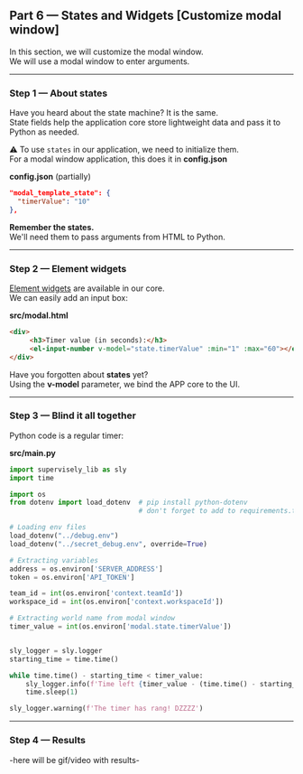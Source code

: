 
<div align="left" markdown>

## **Part 6 — States and Widgets [Customize modal window]**  

</div>  


In this section, we will customize the modal window.  
We will use a modal window to enter arguments.

---
### Step 1 — About states

Have you heard about the state machine? It is the same.  
State fields help the application core store lightweight data and pass it to Python as needed.

⚠️ To use `states` in our application, we need to initialize them.  
For a modal window application, this does it in **config.json**

**config.json** (partially)
```json
"modal_template_state": {
  "timerValue": "10"
},
```

**Remember the states.**  
We'll need them to pass arguments from HTML to Python.


---
### Step 2 — Element widgets

[Element widgets](https://element.eleme.io/1.4/#/en-US/component/input-number) are available in our core.  
We can easily add an input box:



**src/modal.html**  
```HTML
<div>
     <h3>Timer value (in seconds):</h3>
     <el-input-number v-model="state.timerValue" :min="1" :max="60"></el-input-number>
</div>
```


Have you forgotten about **states** yet?  
Using the **v-model** parameter, we bind the APP core to the UI.

---
### Step 3 — Blind it all together

Python code is a regular timer:



**src/main.py**  
```python
import supervisely_lib as sly
import time

import os
from dotenv import load_dotenv  # pip install python-dotenv
                                # don't forget to add to requirements.txt!

# Loading env files
load_dotenv("../debug.env")
load_dotenv("../secret_debug.env", override=True)

# Extracting variables
address = os.environ['SERVER_ADDRESS']
token = os.environ['API_TOKEN']

team_id = int(os.environ['context.teamId'])
workspace_id = int(os.environ['context.workspaceId'])

# Extracting world name from modal window
timer_value = int(os.environ['modal.state.timerValue'])


sly_logger = sly.logger
starting_time = time.time()

while time.time() - starting_time < timer_value:
    sly_logger.info(f'Time left {timer_value - (time.time() - starting_time)}')
    time.sleep(1)

sly_logger.warning(f'The timer has rang! DZZZZ')
```

---
### Step 4 — Results

-here will be gif/video with results-
